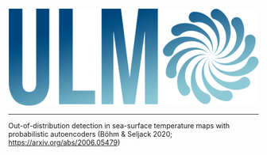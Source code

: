 <p align="center">
  <img src="ulmo.png">
</p>

------------
Out-of-distribution detection in sea-surface temperature maps with probabilistic autoencoders (B&ouml;hm & Seljack 2020; https://arxiv.org/abs/2006.05479)

